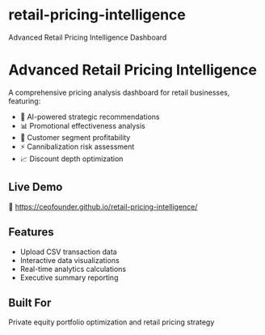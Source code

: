 # retail-pricing-intelligence
Advanced Retail Pricing Intelligence Dashboard

# Advanced Retail Pricing Intelligence

A comprehensive pricing analysis dashboard for retail businesses, featuring:

- 🧠 AI-powered strategic recommendations
- 📊 Promotional effectiveness analysis
- 🎯 Customer segment profitability
- ⚡ Cannibalization risk assessment
- 📈 Discount depth optimization

## Live Demo
🔗 https://ceofounder.github.io/retail-pricing-intelligence/

## Features
- Upload CSV transaction data
- Interactive data visualizations
- Real-time analytics calculations
- Executive summary reporting

## Built For
Private equity portfolio optimization and retail pricing strategy
